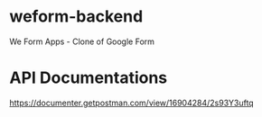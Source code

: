 # weform-backend
We Form Apps - Clone of Google Form

# API Documentations

https://documenter.getpostman.com/view/16904284/2s93Y3uftq
